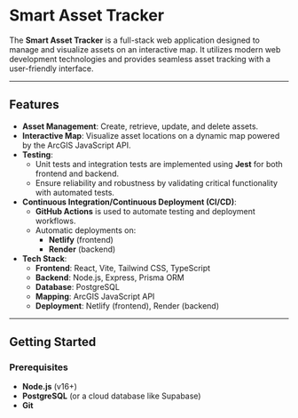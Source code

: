 # Smart Asset Tracker

The **Smart Asset Tracker** is a full-stack web application designed to manage and visualize assets on an interactive map. It utilizes modern web development technologies and provides seamless asset tracking with a user-friendly interface.

---

## Features

- **Asset Management**: Create, retrieve, update, and delete assets.
- **Interactive Map**: Visualize asset locations on a dynamic map powered by the ArcGIS JavaScript API.
- **Testing**:
  - Unit tests and integration tests are implemented using **Jest** for both frontend and backend.
  - Ensure reliability and robustness by validating critical functionality with automated tests.
- **Continuous Integration/Continuous Deployment (CI/CD)**:
  - **GitHub Actions** is used to automate testing and deployment workflows.
  - Automatic deployments on:
    - **Netlify** (frontend)
    - **Render** (backend)
- **Tech Stack**:
  - **Frontend**: React, Vite, Tailwind CSS, TypeScript
  - **Backend**: Node.js, Express, Prisma ORM
  - **Database**: PostgreSQL
  - **Mapping**: ArcGIS JavaScript API
  - **Deployment**: Netlify (frontend), Render (backend)

---

## Getting Started

### Prerequisites

- **Node.js** (v16+)
- **PostgreSQL** (or a cloud database like Supabase)
- **Git**
